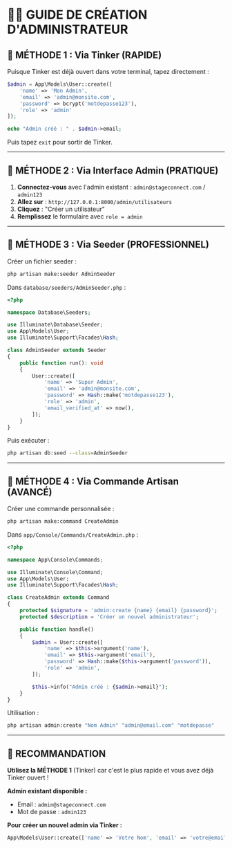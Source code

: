 # 👨‍💼 GUIDE DE CRÉATION D'ADMINISTRATEUR

## 🔧 **MÉTHODE 1 : Via Tinker (RAPIDE)**

Puisque Tinker est déjà ouvert dans votre terminal, tapez directement :

```php
$admin = App\Models\User::create([
    'name' => 'Mon Admin',
    'email' => 'admin@monsite.com',
    'password' => bcrypt('motdepasse123'),
    'role' => 'admin'
]);

echo "Admin créé : " . $admin->email;
```

Puis tapez `exit` pour sortir de Tinker.

---

## 🔧 **MÉTHODE 2 : Via Interface Admin (PRATIQUE)**

1. **Connectez-vous** avec l'admin existant : `admin@stageconnect.com` / `admin123`
2. **Allez sur** : `http://127.0.0.1:8000/admin/utilisateurs`
3. **Cliquez** : "Créer un utilisateur"
4. **Remplissez** le formulaire avec `role = admin`

---

## 🔧 **MÉTHODE 3 : Via Seeder (PROFESSIONNEL)**

Créer un fichier seeder :

```bash
php artisan make:seeder AdminSeeder
```

Dans `database/seeders/AdminSeeder.php` :

```php
<?php

namespace Database\Seeders;

use Illuminate\Database\Seeder;
use App\Models\User;
use Illuminate\Support\Facades\Hash;

class AdminSeeder extends Seeder
{
    public function run(): void
    {
        User::create([
            'name' => 'Super Admin',
            'email' => 'admin@monsite.com',
            'password' => Hash::make('motdepasse123'),
            'role' => 'admin',
            'email_verified_at' => now(),
        ]);
    }
}
```

Puis exécuter :
```bash
php artisan db:seed --class=AdminSeeder
```

---

## 🔧 **MÉTHODE 4 : Via Commande Artisan (AVANCÉ)**

Créer une commande personnalisée :

```bash
php artisan make:command CreateAdmin
```

Dans `app/Console/Commands/CreateAdmin.php` :

```php
<?php

namespace App\Console\Commands;

use Illuminate\Console\Command;
use App\Models\User;
use Illuminate\Support\Facades\Hash;

class CreateAdmin extends Command
{
    protected $signature = 'admin:create {name} {email} {password}';
    protected $description = 'Créer un nouvel administrateur';

    public function handle()
    {
        $admin = User::create([
            'name' => $this->argument('name'),
            'email' => $this->argument('email'),
            'password' => Hash::make($this->argument('password')),
            'role' => 'admin',
        ]);

        $this->info("Admin créé : {$admin->email}");
    }
}
```

Utilisation :
```bash
php artisan admin:create "Nom Admin" "admin@email.com" "motdepasse"
```

---

## 🎯 **RECOMMANDATION**

**Utilisez la MÉTHODE 1** (Tinker) car c'est le plus rapide et vous avez déjà Tinker ouvert !

**Admin existant disponible :**
- Email : `admin@stageconnect.com`
- Mot de passe : `admin123`

**Pour créer un nouvel admin via Tinker :**
```php
App\Models\User::create(['name' => 'Votre Nom', 'email' => 'votre@email.com', 'password' => bcrypt('votre_mot_de_passe'), 'role' => 'admin']);
